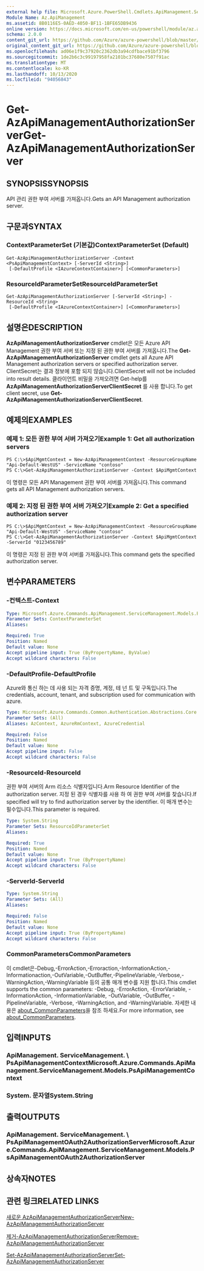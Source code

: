 ```yaml
---
external help file: Microsoft.Azure.PowerShell.Cmdlets.ApiManagement.ServiceManagement.dll-Help.xml
Module Name: Az.ApiManagement
ms.assetid: 8B0116E5-0AED-4050-BF11-1BFE65DB9436
online version: https://docs.microsoft.com/en-us/powershell/module/az.apimanagement/get-azapimanagementauthorizationserver
schema: 2.0.0
content_git_url: https://github.com/Azure/azure-powershell/blob/master/src/ApiManagement/ApiManagement/help/Get-AzApiManagementAuthorizationServer.md
original_content_git_url: https://github.com/Azure/azure-powershell/blob/master/src/ApiManagement/ApiManagement/help/Get-AzApiManagementAuthorizationServer.md
ms.openlocfilehash: ad06e1f9c37920c2362db3a94cdfbace91bf3796
ms.sourcegitcommit: 1de2b6c3c99197958fa2101bc37680e7507f91ac
ms.translationtype: MT
ms.contentlocale: ko-KR
ms.lasthandoff: 10/13/2020
ms.locfileid: "94056843"
---
```

# <span data-ttu-id="532d7-101">Get-AzApiManagementAuthorizationServer</span><span class="sxs-lookup"><span data-stu-id="532d7-101">Get-AzApiManagementAuthorizationServer</span></span>

## <span data-ttu-id="532d7-102">SYNOPSIS</span><span class="sxs-lookup"><span data-stu-id="532d7-102">SYNOPSIS</span></span>
<span data-ttu-id="532d7-103">API 관리 권한 부여 서버를 가져옵니다.</span><span class="sxs-lookup"><span data-stu-id="532d7-103">Gets an API Management authorization server.</span></span>

## <span data-ttu-id="532d7-104">구문과</span><span class="sxs-lookup"><span data-stu-id="532d7-104">SYNTAX</span></span>

### <span data-ttu-id="532d7-105">ContextParameterSet (기본값)</span><span class="sxs-lookup"><span data-stu-id="532d7-105">ContextParameterSet (Default)</span></span>
```
Get-AzApiManagementAuthorizationServer -Context <PsApiManagementContext> [-ServerId <String>]
 [-DefaultProfile <IAzureContextContainer>] [<CommonParameters>]
```

### <span data-ttu-id="532d7-106">ResourceIdParameterSet</span><span class="sxs-lookup"><span data-stu-id="532d7-106">ResourceIdParameterSet</span></span>
```
Get-AzApiManagementAuthorizationServer [-ServerId <String>] -ResourceId <String>
 [-DefaultProfile <IAzureContextContainer>] [<CommonParameters>]
```

## <span data-ttu-id="532d7-107">설명은</span><span class="sxs-lookup"><span data-stu-id="532d7-107">DESCRIPTION</span></span>
<span data-ttu-id="532d7-108">**AzApiManagementAuthorizationServer** cmdlet은 모든 Azure API Management 권한 부여 서버 또는 지정 된 권한 부여 서버를 가져옵니다.</span><span class="sxs-lookup"><span data-stu-id="532d7-108">The **Get-AzApiManagementAuthorizationServer** cmdlet gets all Azure API Management authorization servers or specified authorization server.</span></span>
<span data-ttu-id="532d7-109">ClientSecret는 결과 정보에 포함 되지 않습니다.</span><span class="sxs-lookup"><span data-stu-id="532d7-109">ClientSecret will not be included into result details.</span></span> <span data-ttu-id="532d7-110">클라이언트 비밀을 가져오려면 Get-help를 **AzApiManagementAuthorizationServerClientSecret** 를 사용 합니다.</span><span class="sxs-lookup"><span data-stu-id="532d7-110">To get client secret, use **Get-AzApiManagementAuthorizationServerClientSecret**.</span></span>

## <span data-ttu-id="532d7-111">예제의</span><span class="sxs-lookup"><span data-stu-id="532d7-111">EXAMPLES</span></span>

### <span data-ttu-id="532d7-112">예제 1: 모든 권한 부여 서버 가져오기</span><span class="sxs-lookup"><span data-stu-id="532d7-112">Example 1: Get all authorization servers</span></span>
```
PS C:\>$ApiMgmtContext = New-AzApiManagementContext -ResourceGroupName "Api-Default-WestUS" -ServiceName "contoso"
PS C:\>Get-AzApiManagementAuthorizationServer -Context $ApiMgmtContext
```

<span data-ttu-id="532d7-113">이 명령은 모든 API Management 권한 부여 서버를 가져옵니다.</span><span class="sxs-lookup"><span data-stu-id="532d7-113">This command gets all API Management authorization servers.</span></span>

### <span data-ttu-id="532d7-114">예제 2: 지정 된 권한 부여 서버 가져오기</span><span class="sxs-lookup"><span data-stu-id="532d7-114">Example 2: Get a specified authorization server</span></span>
```
PS C:\>$ApiMgmtContext = New-AzApiManagementContext -ResourceGroupName "Api-Default-WestUS" -ServiceName "contoso"
PS C:\>Get-AzApiManagementAuthorizationServer -Context $ApiMgmtContext -ServerId "0123456789"
```

<span data-ttu-id="532d7-115">이 명령은 지정 된 권한 부여 서버를 가져옵니다.</span><span class="sxs-lookup"><span data-stu-id="532d7-115">This command gets the specified authorization server.</span></span>

## <span data-ttu-id="532d7-116">변수</span><span class="sxs-lookup"><span data-stu-id="532d7-116">PARAMETERS</span></span>

### <span data-ttu-id="532d7-117">-컨텍스트</span><span class="sxs-lookup"><span data-stu-id="532d7-117">-Context</span></span>

```yaml
Type: Microsoft.Azure.Commands.ApiManagement.ServiceManagement.Models.PsApiManagementContext
Parameter Sets: ContextParameterSet
Aliases:

Required: True
Position: Named
Default value: None
Accept pipeline input: True (ByPropertyName, ByValue)
Accept wildcard characters: False
```

### <span data-ttu-id="532d7-118">-DefaultProfile</span><span class="sxs-lookup"><span data-stu-id="532d7-118">-DefaultProfile</span></span>
<span data-ttu-id="532d7-119">Azure와 통신 하는 데 사용 되는 자격 증명, 계정, 테 넌 트 및 구독입니다.</span><span class="sxs-lookup"><span data-stu-id="532d7-119">The credentials, account, tenant, and subscription used for communication with azure.</span></span>

```yaml
Type: Microsoft.Azure.Commands.Common.Authentication.Abstractions.Core.IAzureContextContainer
Parameter Sets: (All)
Aliases: AzContext, AzureRmContext, AzureCredential

Required: False
Position: Named
Default value: None
Accept pipeline input: False
Accept wildcard characters: False
```

### <span data-ttu-id="532d7-120">-ResourceId</span><span class="sxs-lookup"><span data-stu-id="532d7-120">-ResourceId</span></span>
<span data-ttu-id="532d7-121">권한 부여 서버의 Arm 리소스 식별자입니다.</span><span class="sxs-lookup"><span data-stu-id="532d7-121">Arm Resource Identifier of the authorization server.</span></span> <span data-ttu-id="532d7-122">지정 된 경우 식별자를 사용 하 여 권한 부여 서버를 찾습니다.</span><span class="sxs-lookup"><span data-stu-id="532d7-122">If specified will try to find authorization server by the identifier.</span></span> <span data-ttu-id="532d7-123">이 매개 변수는 필수입니다.</span><span class="sxs-lookup"><span data-stu-id="532d7-123">This parameter is required.</span></span>

```yaml
Type: System.String
Parameter Sets: ResourceIdParameterSet
Aliases:

Required: True
Position: Named
Default value: None
Accept pipeline input: True (ByPropertyName)
Accept wildcard characters: False
```

### <span data-ttu-id="532d7-124">-ServerId</span><span class="sxs-lookup"><span data-stu-id="532d7-124">-ServerId</span></span>
```yaml
Type: System.String
Parameter Sets: (All)
Aliases:

Required: False
Position: Named
Default value: None
Accept pipeline input: True (ByPropertyName)
Accept wildcard characters: False
```

### <span data-ttu-id="532d7-125">CommonParameters</span><span class="sxs-lookup"><span data-stu-id="532d7-125">CommonParameters</span></span>
<span data-ttu-id="532d7-126">이 cmdlet은-Debug,-ErrorAction,-Erroraction,-InformationAction,-Informationaction,-OutVariable,-OutBuffer,-PipelineVariable,-Verbose,-WarningAction,-WarningVariable 등의 공통 매개 변수를 지원 합니다.</span><span class="sxs-lookup"><span data-stu-id="532d7-126">This cmdlet supports the common parameters: -Debug, -ErrorAction, -ErrorVariable, -InformationAction, -InformationVariable, -OutVariable, -OutBuffer, -PipelineVariable, -Verbose, -WarningAction, and -WarningVariable.</span></span> <span data-ttu-id="532d7-127">자세한 내용은 [about_CommonParameters](http://go.microsoft.com/fwlink/?LinkID=113216)을 참조 하세요.</span><span class="sxs-lookup"><span data-stu-id="532d7-127">For more information, see [about_CommonParameters](http://go.microsoft.com/fwlink/?LinkID=113216).</span></span>

## <span data-ttu-id="532d7-128">입력</span><span class="sxs-lookup"><span data-stu-id="532d7-128">INPUTS</span></span>

### <span data-ttu-id="532d7-129">ApiManagement. ServiceManagement. \ PsApiManagementContext</span><span class="sxs-lookup"><span data-stu-id="532d7-129">Microsoft.Azure.Commands.ApiManagement.ServiceManagement.Models.PsApiManagementContext</span></span>

### <span data-ttu-id="532d7-130">System. 문자열</span><span class="sxs-lookup"><span data-stu-id="532d7-130">System.String</span></span>

## <span data-ttu-id="532d7-131">출력</span><span class="sxs-lookup"><span data-stu-id="532d7-131">OUTPUTS</span></span>

### <span data-ttu-id="532d7-132">ApiManagement. ServiceManagement. \ PsApiManagementOAuth2AuthorizationServer</span><span class="sxs-lookup"><span data-stu-id="532d7-132">Microsoft.Azure.Commands.ApiManagement.ServiceManagement.Models.PsApiManagementOAuth2AuthorizationServer</span></span>

## <span data-ttu-id="532d7-133">상속자</span><span class="sxs-lookup"><span data-stu-id="532d7-133">NOTES</span></span>

## <span data-ttu-id="532d7-134">관련 링크</span><span class="sxs-lookup"><span data-stu-id="532d7-134">RELATED LINKS</span></span>

[<span data-ttu-id="532d7-135">새로운 AzApiManagementAuthorizationServer</span><span class="sxs-lookup"><span data-stu-id="532d7-135">New-AzApiManagementAuthorizationServer</span></span>](./New-AzApiManagementAuthorizationServer.md)

[<span data-ttu-id="532d7-136">제거-AzApiManagementAuthorizationServer</span><span class="sxs-lookup"><span data-stu-id="532d7-136">Remove-AzApiManagementAuthorizationServer</span></span>](./Remove-AzApiManagementAuthorizationServer.md)

[<span data-ttu-id="532d7-137">Set-AzApiManagementAuthorizationServer</span><span class="sxs-lookup"><span data-stu-id="532d7-137">Set-AzApiManagementAuthorizationServer</span></span>](./Set-AzApiManagementAuthorizationServer.md)


